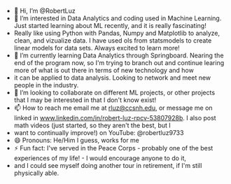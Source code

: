 - 👋 Hi, I’m @RobertLuz
- 👀 I’m interested in Data Analytics and coding used in Machine Learning.  Just started learning about ML recently, and it is really fascinating!
- Really like using Python with Pandas, Numpy and Matplotlib to analyze, clean, and vizualize data.  I have used ols from statsmodels to create linear models for data sets.  Always excited to learn more!
- 🌱 I’m currently learning Data Analytics through Springboard.  Nearing the end of the program now, so I'm trying to branch out and continue learing more of what is out there in terms of new technology and how
- it can be applied to data analysis.  Looking to network and meet new people in the industry.
- 💞️ I’m looking to collaborate on different ML projects, or other projects that I may be interested in that I don't know exist!  
- 📫 How to reach me email me at rluz@ccsnh.edu, or message me on linked in www.linkedin.com/in/robert-luz-rpcv-53807928b.  I also post math videos (just started, so they aren't the best, but I
- want to continually improve!) on YouTube: @robertluz9733
- 😄 Pronouns: He/Him I guess, works for me
- ⚡ Fun fact: I've served in the Peace Corps - probably one of the best experiences of my life! - I would encourage anyone to do it,
- and I could see myself doing another tour in retirement, if I'm still physically able.

<!---
RobertLuz/RobertLuz is a ✨ special ✨ repository because its `README.md` (this file) appears on your GitHub profile.
You can click the Preview link to take a look at your changes.
--->
